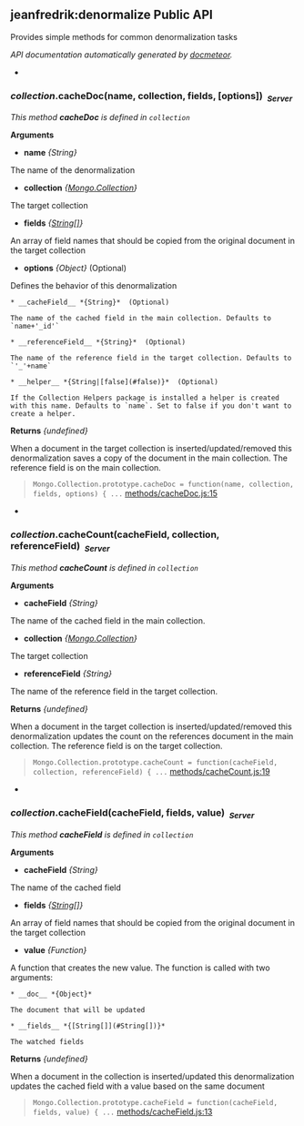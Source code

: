 ## jeanfredrik:denormalize Public API ##

Provides simple methods for common denormalization tasks

_API documentation automatically generated by [docmeteor](https://github.com/raix/docmeteor)._

-

### <a name="collection.cacheDoc"></a>*collection*.cacheDoc(name, collection, fields, [options])&nbsp;&nbsp;<sub><i>Server</i></sub> ###

*This method __cacheDoc__ is defined in `collection`*

__Arguments__

* __name__ *{String}*  

 The name of the denormalization

* __collection__ *{[Mongo.Collection](#Mongo.Collection)}*  

 The target collection

* __fields__ *{[String[]](#String[])}*  

 An array of field names that should be copied from the original document in the target collection

* __options__ *{Object}*  (Optional)

 Defines the behavior of this denormalization

    * __cacheField__ *{String}*  (Optional)

    The name of the cached field in the main collection. Defaults to `name+'_id'`

    * __referenceField__ *{String}*  (Optional)

    The name of the reference field in the target collection. Defaults to `'_'+name`

    * __helper__ *{String|[false](#false)}*  (Optional)

    If the Collection Helpers package is installed a helper is created with this name. Defaults to `name`. Set to false if you don't want to create a helper.


__Returns__  *{undefined}*


When a document in the target collection is inserted/updated/removed this denormalization saves a copy of the document in the main collection. The reference field is on the main collection.

> ```Mongo.Collection.prototype.cacheDoc = function(name, collection, fields, options) { ...``` [methods/cacheDoc.js:15](methods/cacheDoc.js#L15)


-

### <a name="collection.cacheCount"></a>*collection*.cacheCount(cacheField, collection, referenceField)&nbsp;&nbsp;<sub><i>Server</i></sub> ###

*This method __cacheCount__ is defined in `collection`*

__Arguments__

* __cacheField__ *{String}*  

 The name of the cached field in the main collection.

* __collection__ *{[Mongo.Collection](#Mongo.Collection)}*  

 The target collection

* __referenceField__ *{String}*  

 The name of the reference field in the target collection.


__Returns__  *{undefined}*


When a document in the target collection is inserted/updated/removed this denormalization updates the count on the references document in the main collection. The reference field is on the target collection.

> ```Mongo.Collection.prototype.cacheCount = function(cacheField, collection, referenceField) { ...``` [methods/cacheCount.js:19](methods/cacheCount.js#L19)


-

### <a name="collection.cacheField"></a>*collection*.cacheField(cacheField, fields, value)&nbsp;&nbsp;<sub><i>Server</i></sub> ###

*This method __cacheField__ is defined in `collection`*

__Arguments__

* __cacheField__ *{String}*  

 The name of the cached field

* __fields__ *{[String[]](#String[])}*  

 An array of field names that should be copied from the original document in the target collection

* __value__ *{Function}*  

 A function that creates the new value. The function is called with two arguments:

    * __doc__ *{Object}*  

    The document that will be updated

    * __fields__ *{[String[]](#String[])}*  

    The watched fields


__Returns__  *{undefined}*


When a document in the collection is inserted/updated this denormalization updates the cached field with a value based on the same document

> ```Mongo.Collection.prototype.cacheField = function(cacheField, fields, value) { ...``` [methods/cacheField.js:13](methods/cacheField.js#L13)


